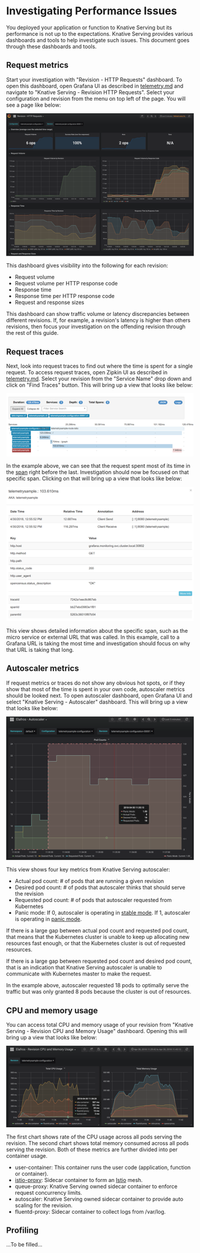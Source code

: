 # Investigating Performance Issues

You deployed your application or function to Knative Serving but its performance
is not up to the expectations. Knative Serving provides various dashboards and tools to
help investigate such issues. This document goes through these dashboards
and tools.

## Request metrics

Start your investigation with "Revision - HTTP Requests" dashboard. To open this dashboard,
open Grafana UI as described in [telemetry.md](../telemetry.md) and navigate to
"Knative Serving - Revision HTTP Requests". Select your configuration and revision
from the menu on top left of the page. You will see a page like below:

![Knative Serving - Revision HTTP Requests](images/request_dash1.png)

This dashboard gives visibility into the following for each revision:

- Request volume
- Request volume per HTTP response code
- Response time
- Response time per HTTP response code
- Request and response sizes

This dashboard can show traffic volume or latency discrepancies between different revisions.
If, for example, a revision's latency is higher than others revisions, then
focus your investigation on the offending revision through the rest of this guide.

## Request traces

Next, look into request traces to find out where the time is spent for a single request.
To access request traces, open Zipkin UI as described in [telemetry.md](../telemetry.md).
Select your revision from the "Service Name" drop down and click on "Find Traces" button.
This will bring up a view that looks like below:

![Zipkin - Trace Overview](images/zipkin1.png)

In the example above, we can see that the request spent most of its time in the
[span](https://github.com/opentracing/specification/blob/master/specification.md#the-opentracing-data-model) right before the last.
Investigation should now be focused on that specific span.
Clicking on that will bring up a view that looks like below:

![Zipkin - Span Details](images/zipkin2.png)

This view shows detailed information about the specific span, such as the
micro service or external URL that was called. In this example, call to a
Grafana URL is taking the most time and investigation should focus on why
that URL is taking that long.

## Autoscaler metrics

If request metrics or traces do not show any obvious hot spots, or if they show
that most of the time is spent in your own code, autoscaler metrics should be
looked next. To open autoscaler dashboard, open Grafana UI and select
"Knative Serving - Autoscaler" dashboard. This will bring up a view that looks like below:

![Knative Serving - Autoscaler](images/autoscaler_dash1.png)

This view shows four key metrics from Knative Serving autoscaler:

- Actual pod count: # of pods that are running a given revision
- Desired pod count: # of pods that autoscaler thinks that should serve the
  revision
- Requested pod count: # of pods that autoscaler requested from Kubernetes
- Panic mode:
  If 0, autoscaler is operating in [stable mode](../../pkg/autoscaler/README.md#stable-mode).
  If 1, autoscaler is operating in [panic mode](../../pkg/autoscaler/README.md#panic-mode).

If there is a large gap between actual pod count and requested pod count, that
means that the Kubernetes cluster is unable to keep up allocating new
resources fast enough, or that the Kubernetes cluster is out of requested
resources.

If there is a large gap between requested pod count and desired pod count, that
is an indication that Knative Serving autoscaler is unable to communicate with
Kubernetes master to make the request.

In the example above, autoscaler requested 18 pods to optimally serve the traffic
but was only granted 8 pods because the cluster is out of resources.

## CPU and memory usage

You can access total CPU and memory usage of your revision from
"Knative Serving - Revision CPU and Memory Usage" dashboard. Opening this will bring up a
view that looks like below:

![Knative Serving - Revision CPU and Memory Usage](images/cpu_dash1.png)

The first chart shows rate of the CPU usage across all pods serving the revision.
The second chart shows total memory consumed across all pods serving the revision.
Both of these metrics are further divided into per container usage.

- user-container: This container runs the user code (application, function or container).
- [istio-proxy](https://github.com/istio/proxy): Sidecar container to form an
  [Istio](https://istio.io/docs/concepts/what-is-istio/overview.html) mesh.
- queue-proxy: Knative Serving owned sidecar container to enforce request concurrency limits.
- autoscaler: Knative Serving owned sidecar container to provide auto scaling for the revision.
- fluentd-proxy: Sidecar container to collect logs from /var/log.

## Profiling

...To be filled...
